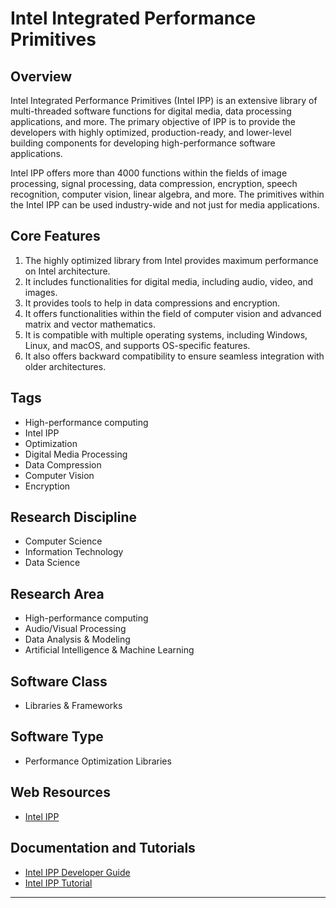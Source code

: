 # Intel Integrated Performance Primitives

## Overview
Intel Integrated Performance Primitives (Intel IPP) is an extensive library of multi-threaded software functions for digital media, data processing applications, and more. The primary objective of IPP is to provide the developers with highly optimized, production-ready, and lower-level building components for developing high-performance software applications.

Intel IPP offers more than 4000 functions within the fields of image processing, signal processing, data compression, encryption, speech recognition, computer vision, linear algebra, and more. The primitives within the Intel IPP can be used industry-wide and not just for media applications.

## Core Features
1. The highly optimized library from Intel provides maximum performance on Intel architecture.
2. It includes functionalities for digital media, including audio, video, and images.
3. It provides tools to help in data compressions and encryption.
4. It offers functionalities within the field of computer vision and advanced matrix and vector mathematics.
5. It is compatible with multiple operating systems, including Windows, Linux, and macOS, and supports OS-specific features.
6. It also offers backward compatibility to ensure seamless integration with older architectures.

## Tags
- High-performance computing
- Intel IPP
- Optimization
- Digital Media Processing
- Data Compression
- Computer Vision
- Encryption

## Research Discipline
- Computer Science
- Information Technology
- Data Science

## Research Area
- High-performance computing
- Audio/Visual Processing
- Data Analysis & Modeling
- Artificial Intelligence & Machine Learning

## Software Class
- Libraries & Frameworks

## Software Type
- Performance Optimization Libraries

## Web Resources
- [Intel IPP](https://software.intel.com/content/www/us/en/develop/tools/oneapi/components/ipp.html)

## Documentation and Tutorials
- [Intel IPP Developer Guide](https://software.intel.com/content/www/us/en/develop/documentation/ipp-dev-guide/top.html)
- [Intel IPP Tutorial](https://software.intel.com/content/www/us/en/develop/documentation/onemkl-windows-developer-guide/top/getting-started/intel-math-kernel-library-tutorial.html)
--------------------------------------
